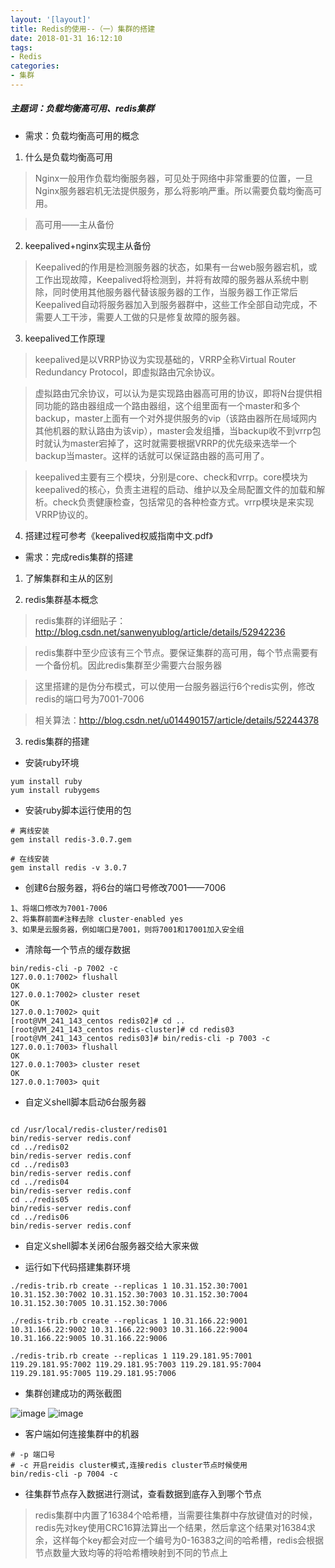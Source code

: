 ```yaml
---
layout: '[layout]'
title: Redis的使用--（一）集群的搭建
date: 2018-01-31 16:12:10
tags:
- Redis
categories:
- 集群
---
```

##### 主题词：负载均衡高可用、redis集群

* 需求：负载均衡高可用的概念

1. 什么是负载均衡高可用

> Nginx一般用作负载均衡服务器，可见处于网络中非常重要的位置，一旦Nginx服务器宕机无法提供服务，那么将影响严重。所以需要负载均衡高可用。

> 高可用——主从备份


2. keepalived+nginx实现主从备份

> Keepalived的作用是检测服务器的状态，如果有一台web服务器宕机，或工作出现故障，Keepalived将检测到，并将有故障的服务器从系统中剔除，同时使用其他服务器代替该服务器的工作，当服务器工作正常后Keepalived自动将服务器加入到服务器群中，这些工作全部自动完成，不需要人工干涉，需要人工做的只是修复故障的服务器。

3. keepalived工作原理

> keepalived是以VRRP协议为实现基础的，VRRP全称Virtual Router Redundancy Protocol，即虚拟路由冗余协议。

> 虚拟路由冗余协议，可以认为是实现路由器高可用的协议，即将N台提供相同功能的路由器组成一个路由器组，这个组里面有一个master和多个backup，master上面有一个对外提供服务的vip（该路由器所在局域网内其他机器的默认路由为该vip），master会发组播，当backup收不到vrrp包时就认为master宕掉了，这时就需要根据VRRP的优先级来选举一个backup当master。这样的话就可以保证路由器的高可用了。

> keepalived主要有三个模块，分别是core、check和vrrp。core模块为keepalived的核心，负责主进程的启动、维护以及全局配置文件的加载和解析。check负责健康检查，包括常见的各种检查方式。vrrp模块是来实现VRRP协议的。

4. 搭建过程可参考《keepalived权威指南中文.pdf》


* 需求：完成redis集群的搭建

1. 了解集群和主从的区别

2. redis集群基本概念

> redis集群的详细贴子：http://blog.csdn.net/sanwenyublog/article/details/52942236

> redis集群中至少应该有三个节点。要保证集群的高可用，每个节点需要有一个备份机。因此redis集群至少需要六台服务器

> 这里搭建的是伪分布模式，可以使用一台服务器运行6个redis实例，修改redis的端口号为7001-7006


> 相关算法：http://blog.csdn.net/u014490157/article/details/52244378

3. redis集群的搭建

* 安装ruby环境

```
yum install ruby
yum install rubygems
```

* 安装ruby脚本运行使用的包

```
# 离线安装
gem install redis-3.0.7.gem
```

```
# 在线安装
gem install redis -v 3.0.7
```

* 创建6台服务器，将6台的端口号修改7001——7006


```
1、将端口修改为7001-7006
2、将集群前面#注释去除 cluster-enabled yes
3、如果是云服务器，例如端口是7001，则将7001和17001加入安全组

```

* 清除每一个节点的缓存数据

```shell
bin/redis-cli -p 7002 -c
127.0.0.1:7002> flushall
OK
127.0.0.1:7002> cluster reset
OK
127.0.0.1:7002> quit
[root@VM_241_143_centos redis02]# cd ..
[root@VM_241_143_centos redis-cluster]# cd redis03
[root@VM_241_143_centos redis03]# bin/redis-cli -p 7003 -c
127.0.0.1:7003> flushall
OK
127.0.0.1:7003> cluster reset
OK
127.0.0.1:7003> quit
```

* 自定义shell脚本启动6台服务器

```shell

cd /usr/local/redis-cluster/redis01
bin/redis-server redis.conf
cd ../redis02
bin/redis-server redis.conf
cd ../redis03
bin/redis-server redis.conf
cd ../redis04
bin/redis-server redis.conf
cd ../redis05
bin/redis-server redis.conf
cd ../redis06
bin/redis-server redis.conf
```

* 自定义shell脚本关闭6台服务器交给大家来做

* 运行如下代码搭建集群环境


```
./redis-trib.rb create --replicas 1 10.31.152.30:7001 10.31.152.30:7002 10.31.152.30:7003 10.31.152.30:7004 10.31.152.30:7005 10.31.152.30:7006
```


```
./redis-trib.rb create --replicas 1 10.31.166.22:9001 10.31.166.22:9002 10.31.166.22:9003 10.31.166.22:9004 10.31.166.22:9005 10.31.166.22:9006
```
```
./redis-trib.rb create --replicas 1 119.29.181.95:7001 119.29.181.95:7002 119.29.181.95:7003 119.29.181.95:7004 119.29.181.95:7005 119.29.181.95:7006
```
* 集群创建成功的两张截图

![image](https://i.loli.net/2017/09/14/59ba40edb0422.jpg)
![image](https://i.loli.net/2017/09/14/59ba40edc85f6.jpg)



* 客户端如何连接集群中的机器


```
# -p 端口号
# -c 开启reidis cluster模式,连接redis cluster节点时候使用
bin/redis-cli -p 7004 -c
```

* 往集群节点存入数据进行测试，查看数据到底存入到哪个节点

> redis集群中内置了16384个哈希槽，当需要往集群中存放键值对的时候，redis先对key使用CRC16算法算出一个结果，然后拿这个结果对16384求余，这样每个key都会对应一个编号为0-16383之间的哈希槽，redis会根据节点数量大致均等的将哈希槽映射到不同的节点上